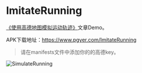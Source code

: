 # ImitateRunning

[《使用高德地图模拟运动轨迹》](http://facex.xyz/2016/12/14/使用高德地图模拟运动轨迹/)文章Demo。

APK下载地址：https://www.pgyer.com/ImitateRunning

> 请在manifests文件中添加你的的高德key。

![SimulateRunning](http://ohnwilkou.bkt.clouddn.com/SimulateRunning.gif)
